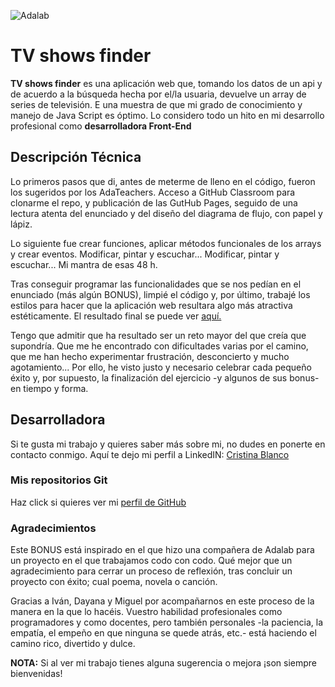 ![Adalab](https://beta.adalab.es/resources/images/adalab-logo-155x61-bg-white.png)

# TV shows finder

**TV shows finder** es una aplicación web que, tomando los datos de un api y de acuerdo a la búsqueda hecha por el/la usuaria, devuelve un array de series de televisión. E una muestra de que mi grado de conocimiento y manejo de Java Script es óptimo. Lo considero todo un hito en mi desarrollo profesional como **desarrolladora Front-End**

## Descripción Técnica

Lo primeros pasos que di, antes de meterme de lleno en el código, fueron los sugeridos por los AdaTeachers. Acceso a GitHub Classroom para clonarme el repo, y publicación de las GutHub Pages, seguido de una lectura atenta del enunciado y del diseño del diagrama de flujo, con papel y lápiz.

Lo siguiente fue crear funciones, aplicar métodos funcionales de los arrays y crear eventos. Modificar, pintar y escuchar... Modificar, pintar y escuchar... Mi mantra de esas 48 h.

Tras conseguir programar las funcionalidades que se nos pedían en el enunciado (más algún BONUS), limpié el código y, por último, trabajé los estilos para hacer que la aplicación web resultara algo más atractiva estéticamente. El resultado final se puede ver [aquí.](https://crisbib.github.io/TV-shows-finder/)

Tengo que admitir que ha resultado ser un reto mayor del que creía que supondría. Que me he encontrado con dificultades varias por el camino, que me han hecho experimentar frustración, desconcierto y mucho agotamiento... Por ello, he visto justo y necesario celebrar cada pequeño éxito y, por supuesto, la finalización del ejercicio -y algunos de sus bonus- en tiempo y forma.

## Desarrolladora

Si te gusta mi trabajo y quieres saber más sobre mi, no dudes en ponerte en contacto conmigo. Aquí te dejo mi perfil a LinkedIN: [Cristina Blanco](http://www.linkedin.com/in/cristina-blanco-iglesias)

### Mis repositorios Git

Haz click si quieres ver mi [perfil de GitHub](https://github.com/CrisBIB)

### Agradecimientos

Este BONUS está inspirado en el que hizo una compañera de Adalab para un proyecto en el que trabajamos codo con codo. Qué mejor que un agradecimiento para cerrar un proceso de reflexión, tras concluir un proyecto con éxito; cual poema, novela o canción.

Gracias a Iván, Dayana y Miguel por acompañarnos en este proceso de la manera en la que lo hacéis. Vuestro habilidad profesionales como programadores y como docentes, pero también personales -la paciencia, la empatía, el empeño en que ninguna se quede atrás, etc.- está haciendo el camino rico, divertido y dulce.

**NOTA:** Si al ver mi trabajo tienes alguna sugerencia o mejora ¡son siempre bienvenidas!

